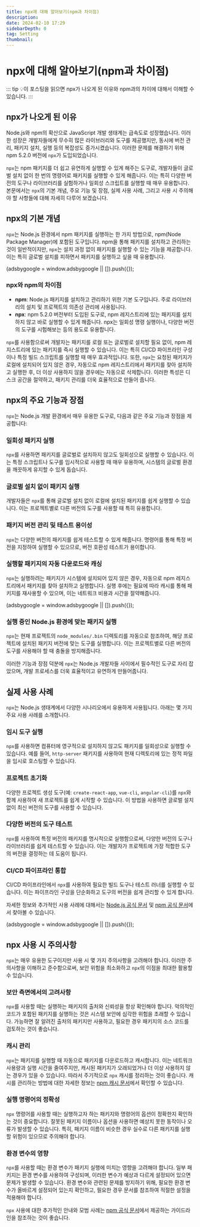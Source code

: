 ```yaml
---
title: npx에 대해 알아보기(npm과 차이점)
description:
date: 2024-02-10 17:29
sidebarDepth: 0
tag: Setting
thumbnail:
---
```


# npx에 대해 알아보기(npm과 차이점)

::: tip 💡이 포스팅을 읽으면
npx가 나오게 된 이유와 npm과의 차이에 대해서 이해할 수 있습니다.
:::

## npx가 나오게 된 이유

Node.js와 npm의 확산으로 JavaScript 개발 생태계는 급속도로 성장했습니다. 이러한 성장은 개발자들에게 무수히 많은 라이브러리와 도구를 제공했지만, 동시에 버전 관리, 패키지 설치, 실행 등의 복잡성도 증가시켰습니다. 이러한 문제를 해결하기 위해 npm 5.2.0 버전에 `npx`가 도입되었습니다.

`npx`는 npm 패키지를 더 쉽고 유연하게 실행할 수 있게 해주는 도구로, 개발자들이 글로벌 설치 없이 한 번의 명령어로 패키지를 실행할 수 있게 해줍니다. 이는 특히 다양한 버전의 도구나 라이브러리를 실험하거나 일회성 스크립트를 실행할 때 매우 유용합니다. 본문에서는 `npx`의 기본 개념, 주요 기능 및 장점, 실제 사용 사례, 그리고 사용 시 주의해야 할 사항들에 대해 자세히 다루어 보겠습니다.

## npx의 기본 개념

`npx`는 Node.js 환경에서 npm 패키지를 실행하는 한 가지 방법으로, npm(Node Package Manager)에 포함된 도구입니다. npm을 통해 패키지를 설치하고 관리하는 것이 일반적이지만, `npx`는 설치 과정 없이 패키지를 실행할 수 있는 기능을 제공합니다. 이는 특히 글로벌 설치를 피하면서 패키지를 실행하고 싶을 때 유용합니다.

<!-- ui-log 수평형 -->

<ins class="adsbygoogle"
     style="display:block"
     data-ad-client="ca-pub-4877378276818686"
     data-ad-slot="9743150776"
     data-ad-format="auto"
     data-full-width-responsive="true"></ins>
<component is="script">
(adsbygoogle = window.adsbygoogle || []).push({});
</component>

### npx와 npm의 차이점

- **npm**: Node.js 패키지를 설치하고 관리하기 위한 기본 도구입니다. 주로 라이브러리의 설치 및 프로젝트의 의존성 관리에 사용됩니다.
- **npx**: npm 5.2.0 버전부터 도입된 도구로, npm 레지스트리에 있는 패키지를 설치하지 않고 바로 실행할 수 있게 해줍니다. npx는 일회성 명령 실행이나, 다양한 버전의 도구를 시험해보는 등의 용도로 유용합니다.

`npx`를 사용함으로써 개발자는 패키지를 로컬 또는 글로벌로 설치할 필요 없이, npm 레지스트리에 있는 패키지를 즉시 실행할 수 있습니다. 이는 특히 CI/CD 파이프라인 구성이나 특정 빌드 스크립트를 실행할 때 매우 효과적입니다. 또한, `npx`는 요청된 패키지가 로컬에 설치되어 있지 않은 경우, 자동으로 npm 레지스트리에서 패키지를 찾아 설치하고 실행한 후, 더 이상 사용하지 않을 경우에는 자동으로 삭제합니다. 이러한 특성은 디스크 공간을 절약하고, 패키지 관리를 더욱 효율적으로 만들어 줍니다.

## npx의 주요 기능과 장점

`npx`는 Node.js 개발 환경에서 매우 유용한 도구로, 다음과 같은 주요 기능과 장점을 제공합니다:

### 일회성 패키지 실행

`npx`를 사용하면 패키지를 글로벌로 설치하지 않고도 일회성으로 실행할 수 있습니다. 이는 특정 스크립트나 도구를 임시적으로 사용할 때 매우 유용하며, 시스템의 글로벌 환경을 깨끗하게 유지할 수 있게 돕습니다.

### 글로벌 설치 없이 패키지 실행

개발자들은 `npx`를 통해 글로벌 설치 없이 로컬에 설치된 패키지를 쉽게 실행할 수 있습니다. 이는 프로젝트별로 다른 버전의 도구를 사용할 때 특히 유용합니다.

### 패키지 버전 관리 및 테스트 용이성

`npx`는 다양한 버전의 패키지를 쉽게 테스트할 수 있게 해줍니다. 명령어를 통해 특정 버전을 지정하여 실행할 수 있으므로, 버전 호환성 테스트가 용이합니다.

### 실행할 패키지의 자동 다운로드와 캐싱

`npx`는 실행하려는 패키지가 시스템에 설치되어 있지 않은 경우, 자동으로 npm 레지스트리에서 패키지를 찾아 설치하고 실행합니다. 실행 후에는 필요에 따라 캐시를 통해 패키지를 재사용할 수 있으며, 이는 네트워크 비용과 시간을 절약해줍니다.

<!-- ui-log 수평형 -->

<ins class="adsbygoogle"
     style="display:block"
     data-ad-client="ca-pub-4877378276818686"
     data-ad-slot="9743150776"
     data-ad-format="auto"
     data-full-width-responsive="true"></ins>
<component is="script">
(adsbygoogle = window.adsbygoogle || []).push({});
</component>

### 실행 중인 Node.js 환경에 맞는 패키지 실행

`npx`는 현재 프로젝트의 `node_modules/.bin` 디렉토리를 자동으로 참조하여, 해당 프로젝트에 설치된 패키지 버전에 맞는 도구를 실행합니다. 이는 프로젝트별로 다른 버전의 도구를 사용해야 할 때 충돌을 방지해줍니다.

이러한 기능과 장점 덕분에 `npx`는 Node.js 개발자들 사이에서 필수적인 도구로 자리 잡았으며, 개발 프로세스를 더욱 효율적이고 유연하게 만들어줍니다.

## 실제 사용 사례

`npx`는 Node.js 생태계에서 다양한 시나리오에서 유용하게 사용됩니다. 아래는 몇 가지 주요 사용 사례를 소개합니다.

### 임시 도구 실행

`npx`를 사용하면 컴퓨터에 영구적으로 설치하지 않고도 패키지를 일회성으로 실행할 수 있습니다. 예를 들어, `http-server` 패키지를 사용하여 현재 디렉토리에 있는 정적 파일을 임시로 호스팅할 수 있습니다.

### 프로젝트 초기화

다양한 프로젝트 생성 도구(예: `create-react-app`, `vue-cli`, `angular-cli`)를 `npx`와 함께 사용하여 새 프로젝트를 쉽게 시작할 수 있습니다. 이 방법을 사용하면 글로벌 설치 없이 최신 버전의 도구를 사용할 수 있습니다.

### 다양한 버전의 도구 테스트

`npx`를 사용하여 특정 버전의 패키지를 명시적으로 실행함으로써, 다양한 버전의 도구나 라이브러리를 쉽게 테스트할 수 있습니다. 이는 개발자가 프로젝트에 가장 적합한 도구의 버전을 결정하는 데 도움이 됩니다.

### CI/CD 파이프라인 통합

CI/CD 파이프라인에서 `npx`를 사용하여 필요한 빌드 도구나 테스트 러너를 실행할 수 있습니다. 이는 파이프라인 구성을 단순화하고 도구의 버전을 쉽게 관리할 수 있게 합니다.

자세한 정보와 추가적인 사용 사례에 대해서는 [Node.js 공식 문서](https://nodejs.org/en/) 및 [npm 공식 문서](https://docs.npmjs.com/)에서 찾아볼 수 있습니다.

<!-- ui-log 수평형 -->

<ins class="adsbygoogle"
     style="display:block"
     data-ad-client="ca-pub-4877378276818686"
     data-ad-slot="9743150776"
     data-ad-format="auto"
     data-full-width-responsive="true"></ins>
<component is="script">
(adsbygoogle = window.adsbygoogle || []).push({});
</component>

## npx 사용 시 주의사항

`npx`는 매우 유용한 도구이지만 사용 시 몇 가지 주의사항을 고려해야 합니다. 이러한 주의사항을 이해하고 준수함으로써, 보안 위험을 최소화하고 `npx`의 이점을 최대한 활용할 수 있습니다.

### 보안 측면에서의 고려사항

`npx`를 사용할 때는 실행하는 패키지의 출처와 신뢰성을 항상 확인해야 합니다. 악의적인 코드가 포함된 패키지를 실행하는 것은 시스템 보안에 심각한 위험을 초래할 수 있습니다. 가능하면 잘 알려진 출처의 패키지만 사용하고, 필요한 경우 패키지의 소스 코드를 검토하는 것이 좋습니다.

### 캐시 관리

`npx`는 패키지를 실행할 때 자동으로 패키지를 다운로드하고 캐시합니다. 이는 네트워크 사용량과 실행 시간을 줄여주지만, 캐시된 패키지가 오래되었거나 더 이상 사용하지 않는 경우가 있을 수 있습니다. 따라서 주기적으로 `npx` 캐시를 정리하는 것이 좋습니다. 캐시를 관리하는 방법에 대한 자세한 정보는 [npm 캐시 문서](https://docs.npmjs.com/cli/v7/commands/npm-cache)에서 확인할 수 있습니다.

### 실행 명령어의 정확성

`npx` 명령어를 사용할 때는 실행하고자 하는 패키지와 명령어의 옵션이 정확한지 확인하는 것이 중요합니다. 잘못된 패키지 이름이나 옵션을 사용하면 예상치 못한 동작이나 오류가 발생할 수 있습니다. 특히, 패키지 이름이 비슷한 경우 실수로 다른 패키지를 실행할 위험이 있으므로 주의해야 합니다.

### 환경 변수의 영향

`npx`를 사용할 때는 환경 변수가 패키지 실행에 미치는 영향을 고려해야 합니다. 일부 패키지는 환경 변수를 사용하여 구성되며, 이러한 변수가 예상과 다르게 설정되어 있으면 문제가 발생할 수 있습니다. 환경 변수와 관련된 문제를 방지하기 위해, 필요한 환경 변수가 올바르게 설정되어 있는지 확인하고, 필요한 경우 문서를 참조하여 적절한 설정을 적용해야 합니다.

`npx` 사용에 대한 추가적인 안내와 모범 사례는 [npm 공식 문서](https://docs.npmjs.com/)에서 제공하는 가이드라인을 참조하는 것이 좋습니다.
